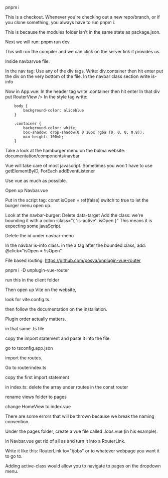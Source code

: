 pnpm i

This is a checkout. Whenever you're checking out a new repo/branch, or if you clone something, you always have to run pnpm i. 

This is because the modules folder isn't in the same state as package.json.


Next we will run: pnpm run dev

This will run the compiler and we can click on the server link it provides us.

Inside navbarvue file:

In the nav tag:
    Use any of the div tags.
    Write: div.container then hit enter
    put the div on the very bottom of the file.
    In the navbar class section write is-info


Now in App.vue:
    In the header tag write .container then hit enter
    In that div put RouterView />
    In the style tag write:

        body {
            background-color: aliceblue
        }

        .container {
            background-color: white;
            box-shadow: drop-shadow(0 0 10px rgba (0, 0, 0, 0.8));
            min-height: 100vh;
        }

Take a look at the hamburger menu on the bulma website: documentation/components/navbar

Vue will take care of most javascript. Sometimes you won't have to use getElementByID,
ForEach
addEventListener

Use vue as much as possible.


Open up Navbar.vue

Put in the script tag:
const isOpen = ref(false)
switch to true to let the burger menu open up.

Look at the navbar-burger:
    Delete data-target
    Add the class: we're bounding it with a colon
    :class="{ 'is-active': isOpen }"   This means it is expecting some javaScript.

Delete the id under navbar-menu

In the navbar is-info class:
    in the a tag after the bounded class, add:
    @click="isOpen = !isOpen"




File based routing: https://github.com/posva/unplugin-vue-router

pnpm i -D unplugin-vue-router

run this in the client folder

Then open up Vite on the website, 

look for vite.config.ts.

then follow the documentation on the installation.

Plugin order actually matters.

in that same .ts file

copy the import statement and paste it into the file.

go to tsconfig.app.json

import the routes.

Go to routerindex.ts

copy the first import statement 

in index.ts: delete the array under routes in the const router

rename views folder to pages

change HomeView to index.vue

There are some errors that will be thrown because we break the naming convention.


Under the pages folder, create a vue file called Jobs.vue (in his example).


in Navbar.vue get rid of all as and turn it into a RouterLink.

Write it like this: RouterLink to="/jobs" or to whatever webpage you want it to go to.

Adding active-class would allow you to navigate to pages on the dropdown menu.